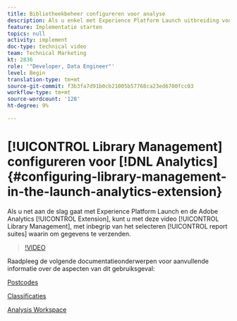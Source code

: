 ```yaml
---
title: Bibliotheekbeheer configureren voor analyse
description: Als u enkel met Experience Platform Launch uitbreiding voor Adobe Analytics begint, kan deze video u met het bibliotheekbeheersgedeelte van de configuratie helpen, met inbegrip van het selecteren van rapportreeksen waarin u gegevens wilt verzenden.
feature: Implementatie starten
topics: null
activity: implement
doc-type: technical video
team: Technical Marketing
kt: 2836
role: '"Developer, Data Engineer"'
level: Begin
translation-type: tm+mt
source-git-commit: f3b3fa7d91b0cb21005b57768ca23ed6700fcc03
workflow-type: tm+mt
source-wordcount: '128'
ht-degree: 9%

---
```



# [!UICONTROL Library Management] configureren voor [!DNL Analytics] {#configuring-library-management-in-the-launch-analytics-extension}

Als u net aan de slag gaat met Experience Platform Launch en de Adobe Analytics [!UICONTROL Extension], kunt u met deze video [!UICONTROL Library Management], met inbegrip van het selecteren [!UICONTROL report suites] waarin om gegevens te verzenden.

>[!VIDEO](https://video.tv.adobe.com/v/27092/?quality=12)

Raadpleeg de volgende documentatieonderwerpen voor aanvullende informatie over de aspecten van dit gebruiksgeval:

[Postcodes](https://docs.adobe.com/help/en/analytics/components/variables/dimensions-reports/reports-zip.html)

[Classificaties](https://docs.adobe.com/content/help/en/analytics/components/classifications/c-classifications.html)

[Analysis Workspace](https://docs.adobe.com/content/help/en/analytics/analyze/analysis-workspace/analysis-workspace-features.html)
